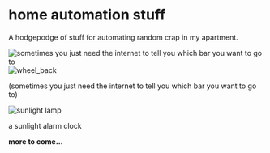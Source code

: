 # home automation stuff
A hodgepodge of stuff for automating random crap in my apartment.


![sometimes you just need the internet to tell you which bar you want to go to](https://gist.githubusercontent.com/devlaf/c8f1348d6feebc65f264b1256f567a7d/raw/38e43d87fc5b617776f3578ffee348f9f6abd94c/wheel_front.jpeg) ![wheel_back](https://gist.githubusercontent.com/devlaf/c8f1348d6feebc65f264b1256f567a7d/raw/38e43d87fc5b617776f3578ffee348f9f6abd94c/wheel_back.jpeg)

(sometimes you just need the internet to tell you which bar you want to go to)



![sunlight lamp](https://gist.githubusercontent.com/devlaf/c8f1348d6feebc65f264b1256f567a7d/raw/38e43d87fc5b617776f3578ffee348f9f6abd94c/lamp.jpg)

a sunlight alarm clock


**more to come...**
